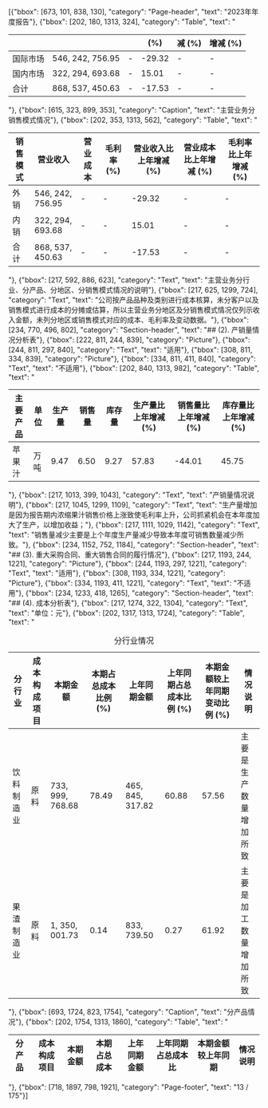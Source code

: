 [{"bbox": [673, 101, 838, 130], "category": "Page-header", "text": "2023年年度报告"}, {"bbox": [202, 180, 1313, 324], "category": "Table", "text": "<table><thead><tr><th></th><th></th><th></th><th>(%)</th><th>减 (%)</th><th>增减 (%)</th></tr></thead><tbody><tr><td>国际市场</td><td>546, 242, 756.95</td><td>-</td><td>-29.32</td><td>-</td><td>-</td></tr><tr><td>国内市场</td><td>322, 294, 693.68</td><td>-</td><td>15.01</td><td>-</td><td>-</td></tr><tr><td>合计</td><td>868, 537, 450.63</td><td>-</td><td>-17.53</td><td>-</td><td>-</td></tr></tbody></table>"}, {"bbox": [615, 323, 899, 353], "category": "Caption", "text": "主营业务分销售模式情况"}, {"bbox": [202, 353, 1313, 562], "category": "Table", "text": "<table><thead><tr><th>销售模式</th><th>营业收入</th><th>营业成本</th><th>毛利率 (%)</th><th>营业收入比上年增减 (%)</th><th>营业成本比上年增减 (%)</th><th>毛利率比上年增减 (%)</th></tr></thead><tbody><tr><td>外销</td><td>546, 242, 756.95</td><td>-</td><td>-</td><td>-29.32</td><td>-</td><td>-</td></tr><tr><td>内销</td><td>322, 294, 693.68</td><td>-</td><td>-</td><td>15.01</td><td>-</td><td>-</td></tr><tr><td>合计</td><td>868, 537, 450.63</td><td>-</td><td>-</td><td>-17.53</td><td>-</td><td>-</td></tr></tbody></table>"}, {"bbox": [217, 592, 886, 623], "category": "Text", "text": "主营业务分行业、分产品、分地区、分销售模式情况的说明"}, {"bbox": [217, 625, 1299, 724], "category": "Text", "text": "公司按产品品种及类别进行成本核算，未分客户以及销售模式进行成本的分摊或估算，所以主营业务分地区及分销售模式情况仅列示收入金额，未列分地区或销售模式对应的成本、毛利率及变动数据。"}, {"bbox": [234, 770, 496, 802], "category": "Section-header", "text": "## (2). 产销量情况分析表"}, {"bbox": [222, 811, 244, 839], "category": "Picture"}, {"bbox": [244, 811, 297, 840], "category": "Text", "text": "适用"}, {"bbox": [308, 811, 334, 839], "category": "Picture"}, {"bbox": [334, 811, 411, 840], "category": "Text", "text": "不适用"}, {"bbox": [202, 840, 1313, 982], "category": "Table", "text": "<table><thead><tr><th>主要产品</th><th>单位</th><th>生产量</th><th>销售量</th><th>库存量</th><th>生产量比上年增减 (%)</th><th>销售量比上年增减 (%)</th><th>库存量比上年增减 (%)</th></tr></thead><tbody><tr><td>苹果汁</td><td>万吨</td><td>9.47</td><td>6.50</td><td>9.27</td><td>57.83</td><td>-44.01</td><td>45.75</td></tr></tbody></table>"}, {"bbox": [217, 1013, 399, 1043], "category": "Text", "text": "产销量情况说明"}, {"bbox": [217, 1045, 1299, 1109], "category": "Text", "text": "生产量增加是因为报告期内浓缩果汁销售价格上涨致使毛利率上升，公司抓紧机会在本年度加大了生产，以增加收益；"}, {"bbox": [217, 1111, 1029, 1142], "category": "Text", "text": "销售量减少主要是上个年度生产量减少导致本年度可销售数量减少所致。"}, {"bbox": [234, 1152, 752, 1184], "category": "Section-header", "text": "## (3). 重大采购合同、重大销售合同的履行情况"}, {"bbox": [217, 1193, 244, 1221], "category": "Picture"}, {"bbox": [244, 1193, 297, 1221], "category": "Text", "text": "适用"}, {"bbox": [308, 1193, 334, 1221], "category": "Picture"}, {"bbox": [334, 1193, 411, 1221], "category": "Text", "text": "不适用"}, {"bbox": [234, 1233, 418, 1265], "category": "Section-header", "text": "## (4). 成本分析表"}, {"bbox": [217, 1274, 322, 1304], "category": "Text", "text": "单位：元"}, {"bbox": [202, 1317, 1313, 1724], "category": "Table", "text": "<table><caption>分行业情况</caption><thead><tr><th>分行业</th><th>成本构成项目</th><th>本期金额</th><th>本期占总成本比例 (%)</th><th>上年同期金额</th><th>上年同期占总成本比例 (%)</th><th>本期金额较上年同期变动比例 (%)</th><th>情况说明</th></tr></thead><tbody><tr><td>饮料制造业</td><td>原料</td><td>733, 999, 768.68</td><td>78.49</td><td>465, 845, 317.82</td><td>60.88</td><td>57.56</td><td>主要是生产数量增加所致</td></tr><tr><td>果渣制造业</td><td>原料</td><td>1, 350, 001.73</td><td>0.14</td><td>833, 739.50</td><td>0.27</td><td>61.92</td><td>主要是加工数量增加所致</td></tr></tbody></table>"}, {"bbox": [693, 1724, 823, 1754], "category": "Caption", "text": "分产品情况"}, {"bbox": [202, 1754, 1313, 1860], "category": "Table", "text": "<table><thead><tr><th>分产品</th><th>成本构成项目</th><th>本期金额</th><th>本期占总成本</th><th>上年同期金额</th><th>上年同期占总成本比</th><th>本期金额较上年同期</th><th>情况说明</th></tr></thead></table>"}, {"bbox": [718, 1897, 798, 1921], "category": "Page-footer", "text": "13 / 175"}]